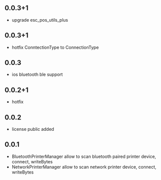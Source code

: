 ## 0.0.3+1

* upgrade esc_pos_utils_plus

## 0.0.3+1

* hotfix ConntectionType to ConnectionType

## 0.0.3

* ios bluetooth ble support


## 0.0.2+1

* hotfix

## 0.0.2

* license public added

## 0.0.1

* BluetoothPrinterManager allow to scan bluetooth paired printer device, connect, writeBytes
* NetworkPrinterManager allow to scan network printer device, connect, writeBytes
